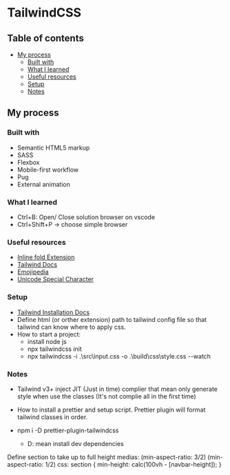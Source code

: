 # TailwindCSS

## Table of contents

- [My process](#my-process)
  - [Built with](#built-with)
  - [What I learned](#what-i-learned)
  - [Useful resources](#useful-resources)
  - [Setup](#setup)
  - [Notes](#notes)

## My process

### Built with

- Semantic HTML5 markup
- SASS
- Flexbox
- Mobile-first workflow
- Pug
- External animation

### What I learned

- Ctrl+B: Open/ Close solution browser on vscode
- Ctrl+Shift+P -> choose simple browser

### Useful resources

- [Inline fold Extension](https://marketplace.visualstudio.com/items?itemName=moalamri.inline-fold&ssr=false#overview)
- [Tailwind Docs](https://marketplace.visualstudio.com/items?itemName=austenc.tailwind-docs&ssr=false#overview)
- [Emojipedia](https://emojipedia.org/)
- [Unicode Special Character](https://symbl.cc/en/)

### Setup
- [Tailwind Installation Docs](https://tailwindcss.com/docs/installation)
- Define html (or orther extension) path to tailwind config file so that tailwind can know where to apply css.
- How to start a project:
  - install node js
  - npx tailwindcss init
  - npx tailwindcss -i .\src\input.css -o .\build\css\style.css --watch

### Notes
- Tailwind v3+ inject JIT (Just in time) complier that mean only generate style when use the classes (It's not complie all in the first time)
- How to install a prettier and setup script. Prettier plugin will format tailwind classes in order.

- npm i -D prettier-plugin-tailwindcss 

  + D: mean install dev dependencies

Define section to take up to full height
medias:
  (min-aspect-ratio: 3/2)
  (min-aspect-ratio: 1/2)
css:
  section {
     min-height: calc(100vh - \[navbar-height\]);
  }